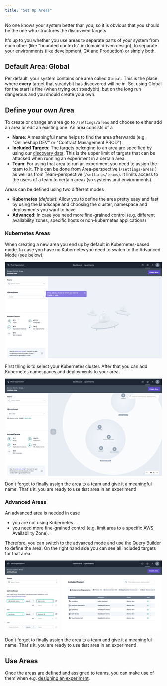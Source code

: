 ```yaml
---
title: "Set Up Areas"
---
```

No one knows your system better than you, so it is obvious that you should be the one who structures the discovered targets.

It's up to you whether you use areas to separate parts of your system from each other (like "bounded contexts" in domain driven design), to separate your environments (like development, QA and Production) or simply both.

## Default Area: Global
Per default, your system contains one area called `Global`.
This is the place where __every__ target that steadybit has discovered will be in.
So, using Global for the start is fine (when trying out steadybit), but on the long run dangerous and you should create your own.

## Define your own Area
To create or change an area go to `/settings/areas` and choose to either add an area or edit an existing one.
An area consists of a
- **Name**: A meaningful name helps to find the area afterwards (e.g. "Onlineshop DEV" or "Contract Management PROD").
- **Included Targets**: The targets belonging to an area are specified by using our [discovery data](../learn/30-discovery). This is the upper limit of targets that can be attacked when running an experiment in a certain area.
- **Team**: For using that area to run an experiment you need to assign the team to it.
  This can be done from Area-perspective (`/settings/areas` ) as well as from Team-perspective (`/settings/teams`).
  It limits access to the users of a team to certain areas (so systems and environments).

Areas can be defined using two different modes
- **Kubernetes** (*default*): Allow you to define the area pretty easy and fast by using the landscape and choosing the cluster, namespace and deployments you want to have.
- **Advanced**: In case you need more fine-grained control (e.g. different availability zones, specific hosts or non-kubernetes applications)

### Kubernetes Areas
When creating a new area you end up by default in Kubernetes-based mode. In case you have no Kubernetes you need to switch to the Advanced Mode (see below).

![Kubernetes Area: Select your cluster](img-areas/k8s-area-add-cluster.png)

First thing is to select your Kubernetes cluster.
After that you can add Kubernetes namespaces and deployments to your area.

![Kubernetes Area: Add namespaces and deployments](img-areas/k8s-area-add.png)

Don't forget to finally assign the area to a team and give it a meaningful name.
That's it, you are ready to use that area in an experiment!

### Advanced Areas
An advanced area is needed in case
- you are not using Kubernetes
- you need more fine-grained control (e.g. limit area to a specific AWS Availability Zone).

Therefore, you can switch to the advanced mode and use the Query Builder to define the area.
On the right hand side you can see all included targets for that area.

![Advanced Area: Query Builder for fine-grained areas](img-areas/advanced-area-add.png)

Don't forget to finally assign the area to a team and give it a meaningful name.
That's it, you are ready to use that area in an experiment!

## Use Areas
Once the areas are defined and assigned to teams, you can make use of them when e.g. [designing an experiment](../use/10-experiments/10-design).


